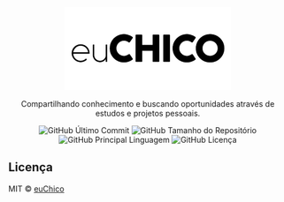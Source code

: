<p  align="center">
	<a  href="https://euchico.github.io/">
		<img src="https://raw.githubusercontent.com/euchico/euchico.github.io/master/assets/img/logo-euchico.png"  height="150"  width="auto" alt="Francisco de Paula - euCHICO" />
	</a>
</p>

<p  align="center" width="550px">
  Compartilhando conhecimento e buscando oportunidades através de estudos e projetos pessoais.
</p>

<p  align="center">
	<img  alt="GitHub Último Commit"  src="https://img.shields.io/github/last-commit/euchico/euchico.github.io?style=for-the-badge">
	<img  alt="GitHub Tamanho do Repositório"  src="https://img.shields.io/github/repo-size/euchico/euchico.github.io?style=for-the-badge">
	<img  alt="GitHub Principal Linguagem"  src="https://img.shields.io/github/languages/top/euchico/euchico.github.io?style=for-the-badge">
	<img  alt="GitHub Licença"  src="https://img.shields.io/github/license/euchico/euchico.github.io?style=for-the-badge">
</p>

<!--
# Francisco de Paula - euCHICO
Sou Francisco de Paula, moro no Rio de Janeiro, mais especificamente na Baixada e tenho 31 anos. Cursei Ciência da Computação, hoje faço Licenciatura em Matemática e sou Arte Amador, isso mostra que minha trajetória não é nada linear, por isso minha frase preferida é “Quando a gente anda sempre em frente, não pode ir muito longe…” (Saint-Exupéry).


## Conteúdos

* [Início](https://euchico.github.io/)
* [Sobre](https://euchico.github.io/sobre)
* [Currículo](https://euchico.github.io/curriculo)
	* _Arquivo em .PDF ([Link](https://euchico.github.io/file/franciscodepaula-curriculo.pdf))._



* [Contribuição](###contribuicao)
* [Licença](##licenca)
-->

<!--
## Sobre

Nesse repositório reunirei todos os algoritmos e estudos relacionados as loterias oficiais do Brasil. Por desenvolver sozinho, farei de forma gradual e continua em parceria com todo o projeto Matemática da Sorte.


### Loterias

| Loteria | Status | Banco de Dados | Última Funcionalidade |

| - | - | - | - |

| Dia de Sorte | *Em Espera* | | |
| Dupla Sena | *Em Espera* | | |
| Loteca | *Em Espera* | | |
| Loteria Federal | *Em Espera* | | |
| [Lotofácil](https://github.com/sortematematica/algoritmos-loteria/tree/master/lotofacil) | Em Desenvolvimento | [07/05/2021](https://github.com/sortematematica/algoritmos-loteria/tree/master/bd-loterias) | Análise de Paridade |
| Lotomania | *Em Espera* | | |
| Mega-Sena | *Em Espera* | | |
| Quina | *Em Espera* | | |
| Super Sete | *Em Espera* | | |
| Timemania | *Em Espera* | | |


### Como Utilizar

Nesse primeiro momento são códigos e elementos para quem já entende de programação ou gostaria de estudar o assunto, estando todo o conteúdo em Python. Um dos próximos passos de desenvolvimento do Projeto é tornar tudo acessível através do site.

Todo o conteúdo está sobre licença livre e está disponível para download e utilização ilimitada.


### Contribuição

Obrigado por estar interessado em tornar este projeto melhor. Sinta-se livre para ler, baixar, modificar... Enfim, utilizar da forma que preferir. Qualquer dúvida entre em contato através das redes sociais.



## Contato

* **GitHub:** [euchico](https://github.com/euchico/)
* **LinkedIn:** [in/euchico](https://www.linkedin.com/in/euchico/)
* **Twitter:** [@euchicodev](https://twitter.com/euchicodev)
* **Instagram:** [@euchicodev](https://www.instagram.com/euchicodev/)
* **Site:** [euchico.github.io](https://euchico.github.io/)
* **Email:** [eu.francisco@outlook.com](mailto:eu.francisco@outlook.com)
-->

## Licença

MIT © [euChico](https://euchico.github.io)

